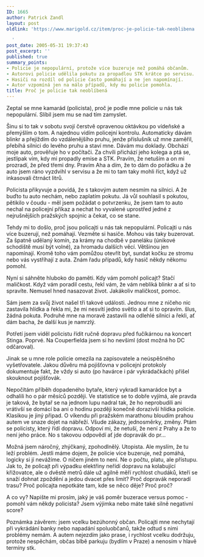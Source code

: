 ```yaml
---
ID: 1665
author: Patrick Zandl
layout: post
oldlink: 'https://www.marigold.cz/item/proc-je-policie-tak-neoblibena

  '
post_date: 2005-05-31 19:37:43
post_excerpt: ''
published: true
summary_points:
- Policie je nepopulární, protože více buzeruje než pomáhá občanům.
- Autorovi policie udělila pokutu za propadlou STK krátce po servisu.
- Hasiči na rozdíl od policie často pomáhají a ne jen napomínají.
- Autor vzpomíná jen na málo případů, kdy mu policie pomohla.
title: Proč je policie tak neoblíbená
---
```


<p>Zeptal se mne kamarád (policista), proč je podle mne policie u nás tak nepopulární. Slíbil jsem mu se nad tím zamyslet.</p>

<p>Šinu si to tak v sobotu svojí čerstvě opravenou oktávkou po vídeňské a přemýšlím o tom. A najednou vidím policejní kontrolu. Automaticky dávám blinkr a přejíždím do vzdálenějšího pruhu, jenže příslušník už mne zaměřil, přebíhá silnici do levého pruhu a staví mne. Dávám mu doklady. Obchází moje auto, prověřuje ho v počítači. Za chvíli přichází jeho kolega a ptá se, jestlipak vím, kdy mi propadly emise a STK. Pravím, že netuším a on mi prozradí, že před třemi dny. Pravím Aha a dím, že to dám do pořádku a že auto jsem ráno vyzdvihl v servisu a že mi to tam taky mohli říct, když už inkasovali čtrnáct litrů.</p>

<p>Policista přikyvuje a povídá, že s takovým autem nesmím na silnici. A že buďto tu auto nechám, nebo zaplatím pokutu. Já vůl souhlasil s pokutou, pětikilo v čoudu - měl jsem požádat o potvrzenku, že jsem tam to auto nechal na policejní příkaz a nechat ho vyvalené uprostřed jedné z nejrušnějších pražských spojnic a čekat, co se stane.</p>

<p>Tehdy mi to došlo, proč jsou policajti u nás tak nepopulární. Policajti u nás více buzerují, než pomáhají. Vezměte si hasiče. Mohou vás taky buzerovat. Za špatně udělaný komín, za krámy na chodbě v paneláku (únikové schodiště musí být volné), za hromadu dalších věcí. Většinou jen napomínají. Kromě toho vám pomůžou otevřít byt, sundat kočku ze stromu nebo vás vystříhají z auta. Znám řadu případů, kdy hasič někdy někomu pomohl.</p>

<p>Nyní si sáhněte hluboko do paměti. Kdy vám pomohl policajt? Stačí maličkost. Když vám poradil cestu, řekl vám, že vám nebliká blinkr a ať si to spravíte. Nemusel hned nasazovat život. Jakákoliv maličkost, pomoc.</p>

<p>Sám jsem za svůj život našel tři takové události. Jednou mne z ničeho nic zastavila hlídka a řekla mi, že mi nesvítí jedno světlo a ať si to opravím. šlus, žádná pokuta. Podruhé mne na moravě zastavili na odlehlé silnici a řekli, ať dám bacha, že další kus je namrzlý.</p>

<p>Potřetí jsem viděl policistu řídit ručně dopravu před fučíkárnou na koncert Stinga. Poprvé. Na Couperfielda jsem si ho nevšiml (dost možná ho DC odčaroval).</p>

<p>Jinak se u mne role policie omezila na zapisovatele a neúspěšného vyšetřovatele. Jakou důvěru má pojišťovna v policejní protokoly dokumentuje fakt, že vždy si auto (po havárce i pár vykrádačkách) přišel skouknout pojišťovák.</p>

<p>Nepočítám příběh dopadeného bytaře, který vykradl kamarádce byt a odhalili ho o pár měsíců později. Ve statistice se to dobře vyjímá, ale pravda je taková, že bytař se na jednom lupu nadral tak, že ho neprobudili ani vrátivší se domácí ba ani o hodinu později konečně dorazivší hlídka policie. 
Klasikou je jiný připad. O víkendu při pražském marathonu bloudím prahou autem ve snaze dojet na nábřeží. Všude zákazy, jednosměrky, změny. Ptám se policisty, který řídí dopravu. Odpoví mi, že netuší, že není z Prahy a že to není jeho práce. No s takovou odpovědí ať jde dopravák do pr...</p>

<p>Možná jsem náročný, zhýčkaný, zpohodlnělý. Utopista. Ale myslím, že tu leží problém. Jestli máme dojem, že policie více buzeruje, než pomáhá, logicky si jí nevážíme. O ničem jiném to není. Ne o počtu, platu, ale přístupu. Jak to, že policajt při výpadku elektřiny neřídí dopravu na kolabující křižovatce, ale o dvěstě metrů dále už agilně měří rychlost chudáků, kteří se snaží dohnat zpoždění a jedou dvacet přes limit? Proč dopravák neporadí trasu? Proč policajta nepotkáte tam, kde se něco děje? Proč proč?</p>

<p>A co vy? Napište mi prosím, jaký je váš poměr buzerace versus pomoc - pomohl vám někdy policista? Jsem výjimka nebo máte také silně negativní score?</p>

<p>Poznámka závěrem: jsem vcelku bezúhonný občan. Policajti mne nechytají při vykrádání banky nebo napadání spoluobčanů, takže odtud s nimi problémy nemám. A autem nejezdím jako prase, i rychlost vcelku dodržuju, protože nespěchám, občas blbě parkuju (bydlím v Praze) a nenosím v hlavě termíny stk.
</p>